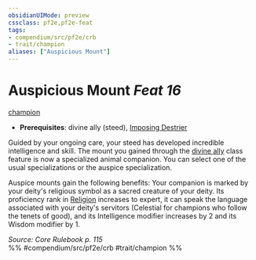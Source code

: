 ```yaml
---
obsidianUIMode: preview
cssclass: pf2e,pf2e-feat
tags:
- compendium/src/pf2e/crb
- trait/champion
aliases: ["Auspicious Mount"]
---
```

# Auspicious Mount  *Feat 16*  
[champion](../../Rules/traits/champion.md)  

- **Prerequisites**: divine ally (steed), [Imposing Destrier](imposing-destrier.md)

Guided by your ongoing care, your steed has developed incredible intelligence and skill. The mount you gained through the [divine ally](divine-ally.md) class feature is now a specialized animal companion. You can select one of the usual specializations or the auspice specialization.

Auspice mounts gain the following benefits: Your companion is marked by your deity's religious symbol as a sacred creature of your deity. Its proficiency rank in [Religion](../skills.md#Religion) increases to expert, it can speak the language associated with your deity's servitors (Celestial for champions who follow the tenets of good), and its Intelligence modifier increases by 2 and its Wisdom modifier by 1.

*Source: Core Rulebook p. 115*  
%% #compendium/src/pf2e/crb #trait/champion %%